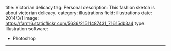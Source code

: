 title: Victorian delicacy
tag: Personal
description: This fashion sketch is about victorian delicacy.
category: illustrations
field: illustrations
date: 2014/3/1
image: https://farm6.staticflickr.com/5636/21511487431_71615db3a4
type: Illustration
software:
- Photoshop
---
